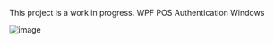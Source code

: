 This project is a work in progress.
WPF POS Authentication Windows

![image](https://user-images.githubusercontent.com/75975280/153934362-0ee4b1ef-5435-4bd5-abb6-4898bfc3a324.png)
